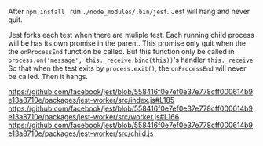 After `npm install ` run `./node_modules/.bin/jest`. Jest will hang and never quit.

Jest forks each test when there are muliple test. Each running child process will be has its own promise in the parent.
This promise only quit when the the `onProcessEnd` function be called. But this function only be
called in `process.on('message', this._receive.bind(this))`'s handler `this._receive`. So that when the test exits by
`process.exit()`, the `onProcessEnd` will never be called. Then it hangs.

https://github.com/facebook/jest/blob/558416f0e7ef0e37e778cff000614b9e13a8710e/packages/jest-worker/src/index.js#L185
https://github.com/facebook/jest/blob/558416f0e7ef0e37e778cff000614b9e13a8710e/packages/jest-worker/src/worker.js#L166
https://github.com/facebook/jest/blob/558416f0e7ef0e37e778cff000614b9e13a8710e/packages/jest-worker/src/child.js
